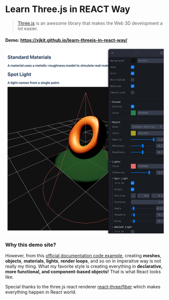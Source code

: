 # Learn Three.js in REACT Way

> <a href="https://threejs.org/" target="_blank" color="blue.500">Three.js</a> is an awesome library that makes the Web 3D development a lot easier.


#### Demo: https://xjkit.github.io/learn-threejs-in-react-way/


<img src="screenshot.jpg" />

### Why this demo site?
  However, from this <a href="https://github.com/mrdoob/three.js/blob/master/examples/webgl_animation_cloth.html" target="_blank"> official documentation code example</a>, creating **meshes**, **objects**, **materials**, **lights**, **render loops**, and so on in imperaitve way is not really my thing. What my favorite style is
  creating everything in <b>declarative, more functional, and component-based objects!</b> That is what React looks like.


  Special thanks to the three.js react renderer <a href="https://github.com/pmndrs/react-three-fiber" target="_blank">react-three/fiber</a> which makes everything happen in React world.
